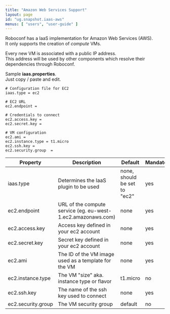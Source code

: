 ```yaml
---
title: "Amazon Web Services Support"
layout: page
id: "ug.snapshot.iaas-aws"
menus: [ "users", "user-guide" ]
---
```


Roboconf has a IaaS implementation for Amazon Web Services (AWS).  
It only supports the creation of *compute* VMs.

Every new VM is associated with a public IP address.  
This address will be used by other components which resolve their dependencies through Roboconf.

Sample **iaas.properties**.  
Just copy / paste and edit.

``` properties
# Configuration file for EC2
iaas.type = ec2

# EC2 URL
ec2.endpoint = 

# Credentials to connect
ec2.access.key = 
ec2.secret.key = 

# VM configuration
ec2.ami	= 
ec2.instance.type = t1.micro
ec2.ssh.key = 
ec2.security.group	= 
```

| Property | Description | Default | Mandatory
| --- | --- | --- | --- |
| iaas.type | Determines the IaaS plugin to be used | none, should be set to "ec2" | yes |
| ec2.endpoint | URL of the compute service (eg. eu-west-1.ec2.amazonaws.com)  | none | yes |
| ec2.access.key | Access key defined in your ec2 account | none | yes |
| ec2.secret.key | Secret key defined in your ec2 account | none | yes |
| ec2.ami | The ID of the VM image used as a template for the VM | none | yes |
| ec2.instance.type | The VM "size" aka. instance type or flavor | t1.micro | no |
| ec2.ssh.key | The name of the ssh key used to connect | none | yes |
| ec2.security.group | The VM security group | default | no |
